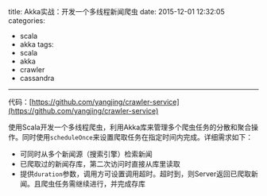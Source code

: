 title: Akka实战：开发一个多线程新闻爬虫
date: 2015-12-01 12:32:05
categories:
- scala
- akka
tags:
- scala
- akka
- crawler
- cassandra
---

代码：[https://github.com/yangjing/crawler-service](https://github.com/yangjing/crawler-service)

使用Scala开发一个多线程爬虫，利用Akka库来管理多个爬虫任务的分散和聚合操作。同时使用`scheduleOnce`来设置爬取任务在指定时间内完成。详细需求如下：

- 可同时从多个新闻源（搜索引擎）检索新闻
- 已爬取过的新闻存库，第二次访问时直接从库里读取
- 提供`duration`参数，调用方可设置调用超时。超时到，则Server返回已爬取新闻。且爬虫任务需继续进行，并完成存库


